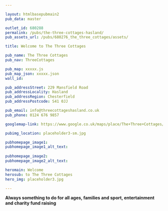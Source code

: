 ```yaml
---

layout: htmlbasepubmain2
pub_data: master

outlet_id: 680288
permalink: /pubs/the-three-cottages-hasland/
pub_assets_url: /pubs/680276_the_three_cottages/assets/

title: Welcome to The Three Cottages

pub_name: The Three Cottages
pub_nav: ThreeCottages

pub_map: xxxxx.js
pub_map_json: xxxxx.json
wall_id:

pub_addressStreet: 229 Mansfield Road
pub_addressLocality: Hasland
pub_addressRegion: Chesterfield
pub_addressPostcode: S41 0JJ

pub_email: info@threecottageshasland.co.uk
pub_phone: 0124 676 9857

googlemap-link: https://www.google.co.uk/maps/place/The+Three+Cottages/@53.21486,-1.395978,13z/data=!4m18!1m12!4m11!1m3!2m2!1d-1.384305!2d53.2148116!1m6!1m2!1s0x48799aa16cbc4b11:0x3eefb158cb75a70a!2sthe+three+cottages+hasland!2m2!1d-1.395978!2d53.21486!3m4!1s0x48799aa16cbc4b11:0x3eefb158cb75a70a!8m2!3d53.21486!4d-1.395978

pubimg_location: placeholder3-sm.jpg

pubhomepage_image1: 
pubhomepage_image1_alt_text:
 
pubhomepage_image2: 
pubhomepage_image2_alt_text: 

heromain: Welcome
herosub: to The Three Cottages
hero_img: placeholder3.jpg

---
```



<p><strong>Always something to do for all ages, families and sport, entertainment and charity fund raising</strong></p>

